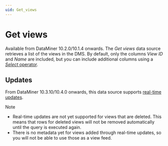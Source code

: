 ```yaml
---
uid: Get_views
---
```


# Get views

Available from DataMiner 10.2.0/10.1.4 onwards. The *Get views* data source retrieves a list of the views in the DMS. By default, only the columns *View ID* and *Name* are included, but you can include additional columns using a [*Select* operator](xref:GQI_Select).

## Updates

From DataMiner 10.3.10/10.4.0 onwards<!-- RN 36789 -->, this data source supports [real-time updates](xref:Query_updates).

> [!NOTE]
>
> - Real-time updates are not yet supported for views that are deleted. This means that rows for deleted views will not be removed automatically until the query is executed again.
> - There is no metadata yet for views added through real-time updates, so you will not be able to use those as a view feed.
